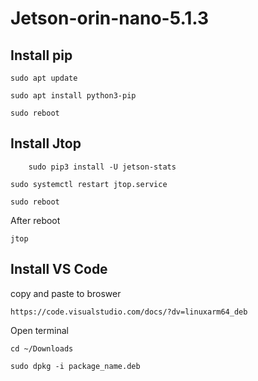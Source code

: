 # Jetson-orin-nano-5.1.3

## Install pip
```
sudo apt update
```
```
sudo apt install python3-pip
```
```
sudo reboot
```

## Install Jtop
```
    sudo pip3 install -U jetson-stats
```
```
sudo systemctl restart jtop.service
```
```
sudo reboot
```
After reboot
```
jtop
```

## Install VS Code
copy and paste to broswer
```
https://code.visualstudio.com/docs/?dv=linuxarm64_deb
```
Open terminal
```
cd ~/Downloads
```
```
sudo dpkg -i package_name.deb
```

